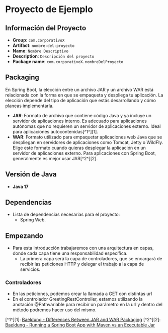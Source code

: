 # Proyecto de Ejemplo

## Información del Proyecto

- **Group**: `com.corporativoX`
- **Artifact**: `nombre-del-proyecto`
- **Name**: `Nombre Descriptivo`
- **Description**: `Descripción del proyecto`
- **Package name**: `com.corporativoX.nombreDelProyecto`

## Packaging

En Spring Boot, la elección entre un archivo JAR y un archivo WAR está relacionada con la forma en que se empaqueta y despliega tu aplicación. La elección depende del tipo de aplicación que estás desarrollando y cómo planeas implementarla.

- **JAR**: Formato de archivo que contiene código Java y ya incluye un servidor de aplicaciones interno. Es adecuado para aplicaciones autónomas que no requieren un servidor de aplicaciones externo. Ideal para aplicaciones autocontenidas[^1^][1].
- **WAR**: Formato utilizado para empaquetar aplicaciones web Java que se despliegan en servidores de aplicaciones como Tomcat, Jetty o WildFly. Elige este formato cuando quieras desplegar la aplicación en un servidor de aplicaciones externo. Para aplicaciones con Spring Boot, generalmente es mejor usar JAR[^2^][2].

## Versión de Java

- **Java 17**

## Dependencias

- Lista de dependencias necesarias para el proyecto:
  - Spring Web.

## Empezando

- Para esta introducción trabajaremos con una arquitectura en capas, donde cada capa tiene una responsabilidad específica.
  - La primera capa será la capa de controladores, que se encargará de recibir las peticiones HTTP y delegar el trabajo a la capa de servicios.
### Controladores
- En las peticiones, podemos crear la llamada a GET con distintas url
- En el controlador GreetingRestController, estamos utilizando la anotación @Pathvariable para recibir un parámetro en la url y dentro del método podremos hacer uso del mismo.

[^1^][1]: [Baeldung - Differences Between JAR and WAR Packaging](https://www.baeldung.com/java-jar-war-packaging)
[^2^][2]: [Baeldung - Running a Spring Boot App with Maven vs an Executable Jar](https://www.baeldung.com/spring-boot-run-maven-vs-executable-jar)
